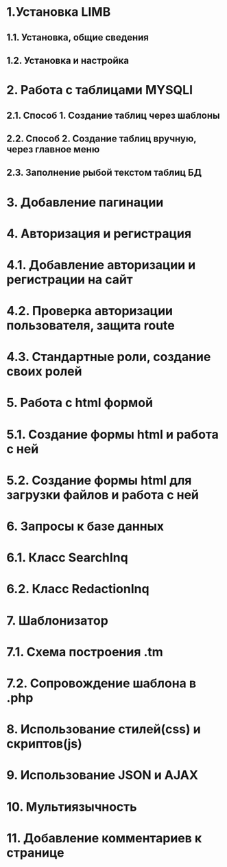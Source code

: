 # 1.Установка LIMB
## 1.1. Установка, общие сведения
## 1.2. Установка и настройка
# 2. Работа с таблицами MYSQLI
## 2.1. Способ 1. Создание таблиц через шаблоны
## 2.2. Способ 2. Создание таблиц вручную, через главное меню
## 2.3. Заполнение рыбой текстом таблиц БД
# 3. Добавление пагинации
# 4. Авторизация и регистрация
# 4.1. Добавление авторизации и регистрации на сайт 
# 4.2. Проверка авторизации пользователя, защита route
# 4.3. Стандартные роли, создание своих ролей
# 5. Работа с html формой
# 5.1. Создание формы html и работа с ней
# 5.2. Создание формы html для загрузки файлов и работа с ней
# 6. Запросы к базе данных
# 6.1. Класс SearchInq
# 6.2. Класс RedactionInq
# 7. Шаблонизатор
# 7.1. Схема построения .tm
# 7.2. Сопровождение шаблона в .php
# 8. Использование стилей(сss) и скриптов(js)
# 9. Использование JSON и AJAX
# 10. Мультиязычность
# 11. Добавление комментариев к странице
